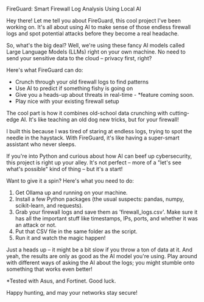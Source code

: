 FireGuard: Smart Firewall Log Analysis Using Local AI

Hey there! Let me tell you about FireGuard, this cool project I've been working on. It's all about using AI to make sense of those endless firewall logs and spot potential attacks before they become a real headache.

So, what's the big deal? Well, we're using these fancy AI models called Large Language Models (LLMs) right on your own machine. No need to send your sensitive data to the cloud – privacy first, right?

Here's what FireGuard can do:
- Crunch through your old firewall logs to find patterns
- Use AI to predict if something fishy is going on
- Give you a heads-up about threats in real-time - *feature coming soon.
- Play nice with your existing firewall setup

The cool part is how it combines old-school data crunching with cutting-edge AI. It's like teaching an old dog new tricks, but for your firewall!

I built this because I was tired of staring at endless logs, trying to spot the needle in the haystack. With FireGuard, it's like having a super-smart assistant who never sleeps.

If you're into Python and curious about how AI can beef up cybersecurity, this project is right up your alley. It's not perfect – more of a "let's see what's possible" kind of thing – but it's a start!

Want to give it a spin? Here's what you need to do:

1. Get Ollama up and running on your machine.
2. Install a few Python packages (the usual suspects: pandas, numpy, scikit-learn, and requests).
3. Grab your firewall logs and save them as 'firewall_logs.csv'. Make sure it has all the important stuff like timestamps, IPs, ports, and whether it was an attack or not.
4. Put that CSV file in the same folder as the script.
5. Run it and watch the magic happen!

Just a heads up – it might be a bit slow if you throw a ton of data at it. And yeah, the results are only as good as the AI model you're using. Play around with different ways of asking the AI about the logs; you might stumble onto something that works even better!

*Tested with Asus, and Fortinet. Good luck.

Happy hunting, and may your networks stay secure!
